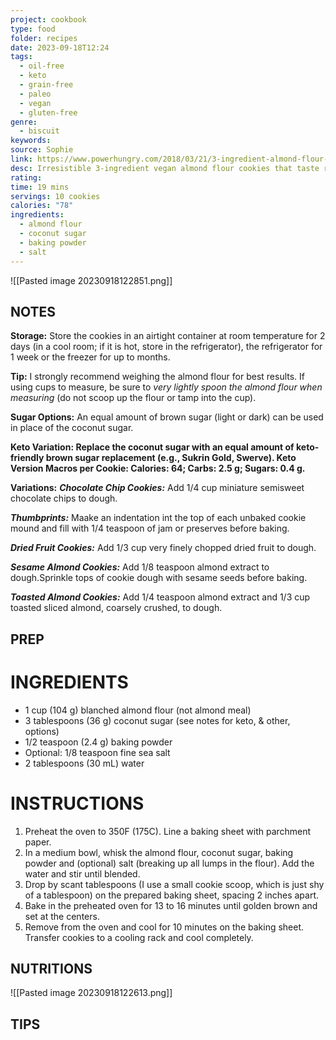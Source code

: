 ```yaml
---
project: cookbook
type: food
folder: recipes
date: 2023-09-18T12:24
tags:
  - oil-free
  - keto
  - grain-free
  - paleo
  - vegan
  - gluten-free
genre:
  - biscuit
keywords: 
source: Sophie
link: https://www.powerhungry.com/2018/03/21/3-ingredient-almond-flour-cookies-vegan-grain-free-paleo/
desc: Irresistible 3-ingredient vegan almond flour cookies that taste rich and buttery, despite being free of oil, eggs, butter and dairy
rating: 
time: 19 mins
servings: 10 cookies
calories: "78"
ingredients:
  - almond flour
  - coconut sugar
  - baking powder
  - salt
---
```


![[Pasted image 20230918122851.png]]

## NOTES

**Storage:** Store the cookies in an airtight container at room temperature for 2 days (in a cool room; if it is hot, store in the refrigerator), the refrigerator for 1 week or the freezer for up to months.

**Tip:** I strongly recommend weighing the almond flour for best results. If using cups to measure, be sure to _very lightly spoon the almond flour when measuring_ (do not scoop up the flour or tamp into the cup).

**Sugar Options:** An equal amount of brown sugar (light or dark) can be used in place of the coconut sugar.

**Keto Variation: Replace the coconut sugar with an equal amount of keto-friendly brown sugar replacement (e.g., Sukrin Gold, Swerve). Keto Version Macros per Cookie: Calories: 64; Carbs: 2.5 g; Sugars: 0.4 g.**

**Variations:** **_Chocolate Chip Cookies:_** Add 1/4 cup miniature semisweet chocolate chips to dough.

**_Thumbprints:_** Maake an indentation int the top of each unbaked cookie mound and fill with 1/4 teaspoon of jam or preserves before baking.

**_Dried Fruit Cookies:_** Add 1/3 cup very finely chopped dried fruit to dough.

**_Sesame Almond Cookies:_** Add 1/8 teaspoon almond extract to dough.Sprinkle tops of cookie dough with sesame seeds before baking.

**_Toasted Almond Cookies:_** Add 1/4 teaspoon almond extract and 1/3 cup toasted sliced almond, coarsely crushed, to dough.


## PREP


# INGREDIENTS

- 1 cup (104 g) blanched almond flour (not almond meal)
- 3 tablespoons (36 g) coconut sugar (see notes for keto, & other, options)
- 1/2 teaspoon (2.4 g) baking powder
- Optional: 1/8 teaspoon fine sea salt
- 2 tablespoons (30 mL) water


# INSTRUCTIONS

1. Preheat the oven to 350F (175C). Line a baking sheet with parchment paper.
2. In a medium bowl, whisk the almond flour, coconut sugar, baking powder and (optional) salt (breaking up all lumps in the flour). Add the water and stir until blended.
3. Drop by scant tablespoons (I use a small cookie scoop, which is just shy of a tablespoon) on the prepared baking sheet, spacing 2 inches apart.
4. Bake in the preheated oven for 13 to 16 minutes until golden brown and set at the centers.
5. Remove from the oven and cool for 10 minutes on the baking sheet. Transfer cookies to a cooling rack and cool completely.




## NUTRITIONS

![[Pasted image 20230918122613.png]]

## TIPS



